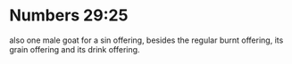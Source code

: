 # Numbers 29:25

also one male goat for a sin offering, besides the regular burnt offering, its grain offering and its drink offering.

